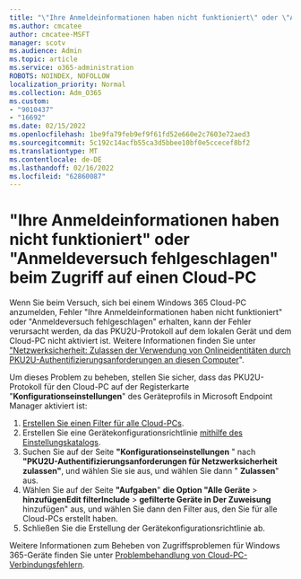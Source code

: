 ```yaml
---
title: "\"Ihre Anmeldeinformationen haben nicht funktioniert\" oder \"Anmeldeversuch fehlgeschlagen\" beim Zugriff auf einen Cloud-PC"
ms.author: cmcatee
author: cmcatee-MSFT
manager: scotv
ms.audience: Admin
ms.topic: article
ms.service: o365-administration
ROBOTS: NOINDEX, NOFOLLOW
localization_priority: Normal
ms.collection: Adm_O365
ms.custom:
- "9010437"
- "16692"
ms.date: 02/15/2022
ms.openlocfilehash: 1be9fa79feb9ef9f61fd52e660e2c7603e72aed3
ms.sourcegitcommit: 5c192c14acfb55ca3d5bbee10bf0e5ccecef8bf2
ms.translationtype: MT
ms.contentlocale: de-DE
ms.lasthandoff: 02/16/2022
ms.locfileid: "62860087"
---
```

# <a name="your-credentials-did-not-work-or-logon-attempt-failed-when-accessing-a-cloud-pc"></a>"Ihre Anmeldeinformationen haben nicht funktioniert" oder "Anmeldeversuch fehlgeschlagen" beim Zugriff auf einen Cloud-PC

Wenn Sie beim Versuch, sich bei einem Windows 365 Cloud-PC anzumelden, Fehler "Ihre Anmeldeinformationen haben nicht funktioniert" oder "Anmeldeversuch fehlgeschlagen" erhalten, kann der Fehler verursacht werden, da das PKU2U-Protokoll auf dem lokalen Gerät und dem Cloud-PC nicht aktiviert ist. Weitere Informationen finden Sie unter ["Netzwerksicherheit: Zulassen der Verwendung von Onlineidentitäten durch PKU2U-Authentifizierungsanforderungen an diesen Computer](https://docs.microsoft.com/windows/security/threat-protection/security-policy-settings/network-security-allow-pku2u-authentication-requests-to-this-computer-to-use-online-identities)".

Um dieses Problem zu beheben, stellen Sie sicher, dass das PKU2U-Protokoll für den Cloud-PC auf der Registerkarte "**Konfigurationseinstellungen**" des Geräteprofils in Microsoft Endpoint Manager aktiviert ist:  

1. [Erstellen Sie einen Filter für alle Cloud-PCs](https://docs.microsoft.com/windows-365/enterprise/create-filter).
2. Erstellen Sie eine Gerätekonfigurationsrichtlinie [mithilfe des Einstellungskatalogs](https://docs.microsoft.com/mem/intune/configuration/settings-catalog).
3. Suchen Sie auf der Seite **"Konfigurationseinstellungen** " nach **"PKU2U-Authentifizierungsanforderungen für Netzwerksicherheit zulassen"**, und wählen Sie sie aus, und wählen Sie dann " **Zulassen**" aus.
4. Wählen Sie auf der Seite **"Aufgaben**" **die Option "Alle Geräte** >  **hinzufügenEdit filterInclude** >  **gefilterte Geräte in Der Zuweisung** hinzufügen" aus, und wählen Sie dann den Filter aus, den Sie für alle Cloud-PCs erstellt haben.
5. Schließen Sie die Erstellung der Gerätekonfigurationsrichtlinie ab.

Weitere Informationen zum Beheben von Zugriffsproblemen für Windows 365-Geräte finden Sie unter [Problembehandlung von Cloud-PC-Verbindungsfehlern](https://docs.microsoft.com/windows-365/enterprise/connection-errors).
